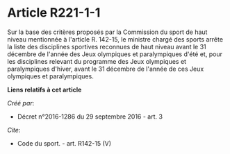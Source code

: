 # Article R221-1-1

Sur la base des critères proposés par la Commission du sport de haut niveau mentionnée à l'article R. 142-15, le ministre
chargé des sports arrête la liste des disciplines sportives reconnues de haut niveau avant le 31 décembre de l'année des Jeux
olympiques et paralympiques d'été et, pour les disciplines relevant du programme des Jeux olympiques et paralympiques
d'hiver, avant le 31 décembre de l'année de ces Jeux olympiques et paralympiques.

**Liens relatifs à cet article**

_Créé par_:

  - Décret n°2016-1286 du 29 septembre 2016 - art. 3

_Cite_:

  - Code du sport. - art. R142-15 (V)
